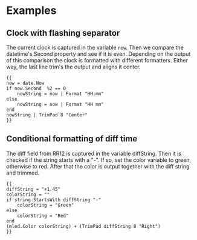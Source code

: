 # Examples

## Clock with flashing separator

The current clock is captured in the variable `now`. Then we compare the datetime's Second property and see if it is even. Depending on the output of this comparison the clock is formatted with different formatters. Either way, the last line trim's the output and aligns it center.

    {{
    now = date.Now
    if now.Second  %2 == 0
        nowString = now | Format "HH:mm"
    else
        nowString = now | Format "HH mm"
    end
    nowString | TrimPad 8 "Center"
    }}

## Conditional formatting of diff time

The diff field from RR12 is captured in the variable diffString. Then it is checked if the string starts with a "-". If so, set the color variable to green, otherwise to red. After that the color is output together with the diff string and trimmed.

    {{ 
    diffString = "+1.45"
    colorString = ""
    if string.StartsWith diffString "-"
        colorString = "Green"
    else 
        colorString = "Red"
    end
    (mled.Color colorString) + (TrimPad diffString 8 "Right")
    }}